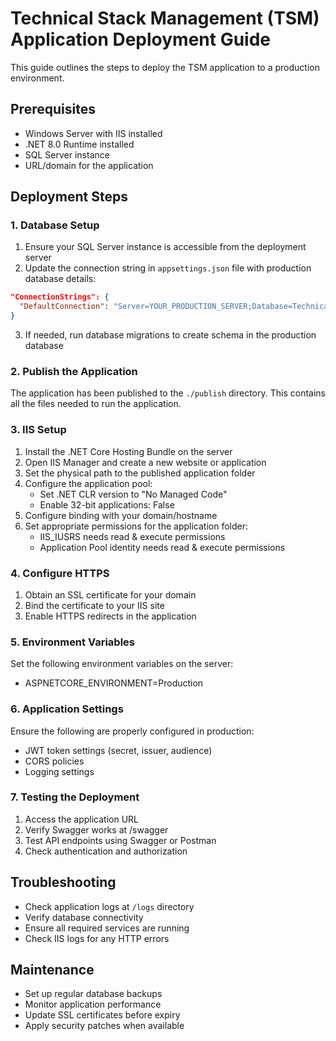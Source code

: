 # Technical Stack Management (TSM) Application Deployment Guide

This guide outlines the steps to deploy the TSM application to a production environment.

## Prerequisites

- Windows Server with IIS installed
- .NET 8.0 Runtime installed
- SQL Server instance
- URL/domain for the application

## Deployment Steps

### 1. Database Setup

1. Ensure your SQL Server instance is accessible from the deployment server
2. Update the connection string in `appsettings.json` file with production database details:

```json
"ConnectionStrings": {
  "DefaultConnection": "Server=YOUR_PRODUCTION_SERVER;Database=TechnicalStackManagement;User ID=YOUR_PROD_USER;Password=YOUR_PROD_PASSWORD;MultipleActiveResultSets=true;TrustServerCertificate=True"
}
```

3. If needed, run database migrations to create schema in the production database

### 2. Publish the Application

The application has been published to the `./publish` directory. This contains all the files needed to run the application.

### 3. IIS Setup

1. Install the .NET Core Hosting Bundle on the server
2. Open IIS Manager and create a new website or application
3. Set the physical path to the published application folder
4. Configure the application pool:
   - Set .NET CLR version to "No Managed Code"
   - Enable 32-bit applications: False
5. Configure binding with your domain/hostname
6. Set appropriate permissions for the application folder:
   - IIS_IUSRS needs read & execute permissions
   - Application Pool identity needs read & execute permissions

### 4. Configure HTTPS

1. Obtain an SSL certificate for your domain
2. Bind the certificate to your IIS site
3. Enable HTTPS redirects in the application

### 5. Environment Variables

Set the following environment variables on the server:
- ASPNETCORE_ENVIRONMENT=Production

### 6. Application Settings

Ensure the following are properly configured in production:
- JWT token settings (secret, issuer, audience)
- CORS policies
- Logging settings

### 7. Testing the Deployment

1. Access the application URL
2. Verify Swagger works at /swagger
3. Test API endpoints using Swagger or Postman
4. Check authentication and authorization

## Troubleshooting

- Check application logs at `/logs` directory
- Verify database connectivity
- Ensure all required services are running
- Check IIS logs for any HTTP errors

## Maintenance

- Set up regular database backups
- Monitor application performance
- Update SSL certificates before expiry
- Apply security patches when available 